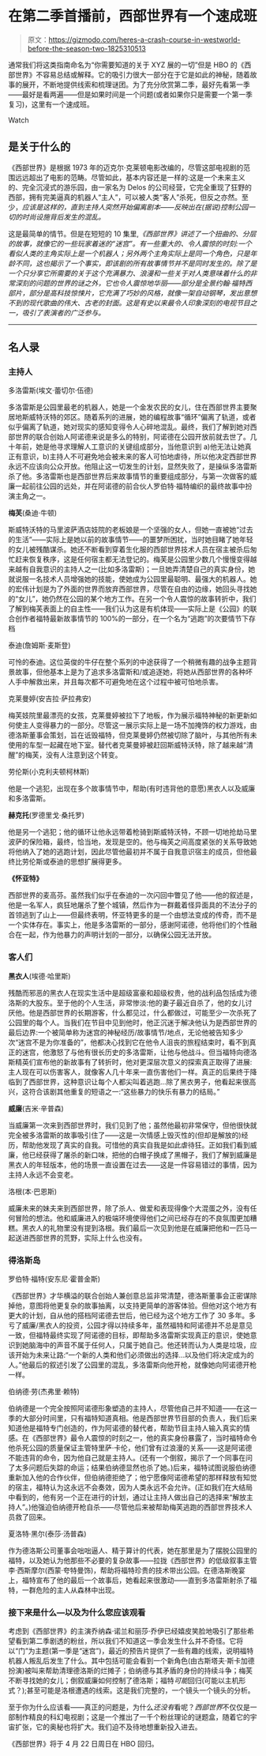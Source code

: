 # 在第二季首播前，西部世界有一个速成班

> 原文：<https://gizmodo.com/heres-a-crash-course-in-westworld-before-the-season-two-1825310513>

通常我们将这类指南命名为“你需要知道的关于 XYZ 展的一切”但是 HBO 的《西部世界》不容易总结或解释。它的吸引力很大一部分在于它是如此的神秘，随着故事的展开，不断地提供线索和梳理谜团。为了充分欣赏第二季，最好先看第一季——最好是看两遍——但是如果时间是一个问题(或者如果你只是需要一个第一季复习)，这里有一个速成班。

Watch

## 是关于什么的

《西部世界》是根据 1973 年的迈克尔·克莱顿电影改编的，尽管这部电视剧的范围远远超出了电影的范畴。尽管如此，基本内容还是一样的:这是一个未来主义的、完全沉浸式的游乐园，由一家名为 Delos 的公司经营，它完全重现了狂野的西部，拥有完美逼真的机器人“主人”，可以被人类“客人”杀死，但反之亦然。至少，*应该是这样的，直到主持人突然开始偏离剧本——反映出在(据说)控制公园一切的时尚设施背后发生的混乱。*

这是最简单的情节。但是在短短的 10 集里,*《西部世界》*讲述了一个扭曲的、分层的故事，就像它的一些玩家着迷的“迷宫”。有一些重大的、令人震惊的时刻:一个看似人类的主角实际上是一个机器人；另外两个主角实际上是同一个*角色，只是年龄不同，这也揭示了一个事实，即该剧的所有故事情节并不是同时发生的。除了是一个只分享它所需要的关于这个充满暴力、浪漫和一些关于对人类意味着什么的非常深刻的问题的世界的谜之外，它也令人震惊地华丽——部分是全景约翰·福特西部片，部分是高科技惊悚片，它充满了巧妙的风格，就像一架自动钢琴，发出意想不到的现代歌曲的伟大、古老的封面。这是有史以来最令人印象深刻的电视节目之一，吸引了表演者的广泛参与。*

* * *

## 名人录

### 主持人

多洛雷斯(埃文·蕾切尔·伍德)

多洛雷斯是公园里最老的机器人，她是一个金发农民的女儿，住在西部世界主要聚居地斯威特沃特的郊区。随着系列的进展，她的编程故事“循环”偏离了轨道，或者似乎偏离了轨道，她对现实的感知变得令人心碎地混乱。最终，我们了解到她对西部世界的联合创始人阿诺德来说是多么的特别，阿诺德在公园开放前就去世了。几十年前，她是他寻求理解人工意识的关键组成部分，当他意识到 a)他无法让她真正有意识，b)主持人不可避免地会被未来的客人可怕地虐待，所以他决定西部世界永远不应该向公众开放。他阻止这一切发生的计划，显然失败了，是操纵多洛雷斯杀了他。多洛雷斯也是西部世界后来故事情节的重要组成部分，与第一次做客的威廉一起前往公园的远处，并在阿诺德的前合伙人罗伯特·福特编织的最终故事中扮演主角之一。

**梅芙**(桑迪·牛顿)

斯威特沃特的马里波萨酒店妓院的老板娘是一个坚强的女人，但她一直被她“过去的生活”——实际上是她以前的故事情节——的噩梦所困扰，当时她目睹了她年轻的女儿被残酷谋杀。她还不断看到穿着生化服的西部世界技术人员在宿主被杀后匆忙赶来恢复秩序，这是任何宿主都无法登记的。梅芙是公园里少数几个慢慢变得越来越有自我意识的主持人之一(比如多洛雷斯)；一旦她弄清楚自己的真实身份，她就说服一名技术人员增强她的技能，使她成为公园里最聪明、最强大的机器人。她的宏伟计划是为了外面的世界而放弃西部世界，尽管在自由的边缘，她回头寻找她的“女儿”，她仍然在公园的某个地方工作。在另一个令人震惊的故事转折中，我们了解到梅芙表面上的自主性——我们认为这是有机体现——实际上是《公园》的联合创作者福特最新故事情节的 100%的一部分，在一个名为“逃跑”的次要情节下存档

泰迪(詹姆斯·麦斯登)

可怜的泰迪。这位英俊的牛仔在整个系列的中途获得了一个稍微有趣的战争主题背景故事，但他基本上是为了追求多洛雷斯和/或追逐她，将她从西部世界的各种坏人手中解救出来，并且每次都不可避免地在这个过程中被可怕地杀害。

克莱曼婷(安吉拉·萨拉弗安)

梅芙妓院里最漂亮的女孩，克莱曼婷被拉下了地板，作为展示福特神秘的新更新如何使主人变得暴力的一部分。尽管这一展示实际上是一场不加掩饰的权力游戏，由德洛斯董事会策划，旨在诋毁福特，但克莱曼婷仍然被切除了脑叶，与其他所有未使用的车型一起藏在地下室。替代者克莱曼婷被赶回斯威特沃特，除了越来越“清醒”的梅芙，没有人注意到这个转变。

劳伦斯(小克利夫顿柯林斯)

他是一个逃犯，出现在多个故事情节中，帮助(有时违背他的意愿)黑衣人以及威廉和多洛雷斯。

**赫克托**(罗德里戈·桑托罗)

他是另一个逃犯；他的循环让他永远带着枪骑到斯威特沃特，不顾一切地抢劫马里波萨的保险箱，最终，恰当地，发现是空的。他与梅芙之间高度紧张的关系导致她将他纳入了她的逃跑计划，因此尽管他最初并不属于自我意识宿主的成员，但他最终比劳伦斯或泰迪的思想扩展得更多。

**《怀亚特》**

西部世界的麦高芬。虽然我们似乎在泰迪的一次闪回中瞥见了他——他的叙述是，他是一名军人，疯狂地屠杀了整个城镇，然后作为一群戴着怪异面具的不法分子的首领逃到了山上——但最终表明，怀亚特更多的是一个由想法变成的传奇，而不是一个实体存在。事实上，他是多洛雷斯的一部分，感谢阿诺德，他将他们的个性融合在一起，作为他暴力的声明计划的一部分，以确保公园无法开放。

### 客人们

**黑衣人**(埃德·哈里斯)

残酷而邪恶的黑衣人在现实生活中是超级富豪和超级权贵，他的战利品包括成为德洛斯的大股东。至于他的个人生活，非常惨淡:他的妻子最近自杀了，他的女儿讨厌他。他是西部世界的长期游客，什么都见过，什么都做过，可能至少一次杀死了公园里的每个人。当我们在节目中见到他时，他正沉迷于解决他认为是西部世界的最后边界:一个被简单称为迷宫的神秘经历/故事情节/地点，无论他被告知多少次“迷宫不是为你准备的”，他都决心找到它在他令人沮丧的旅程结束时，看不到真正的迷宫，他激怒了与他有很长历史的多洛雷斯，让他与他战斗。但当福特向德洛斯精英们宣布他的新故事有了转折时，他对更深层次意义的探索真正取得了进展:主人现在可以伤害客人，就像客人几十年来一直伤害他们一样。真正的后果终于降临到了西部世界，这种意识让每个人都尖叫着逃跑...除了黑衣男子，他看起来很高兴，这符合该剧其他重复的短语之一:“这些暴力的快乐有暴力的结局。”

**威廉**(吉米·辛普森)

当威廉第一次来到西部世界时，我们见到了他；虽然他最初非常保守，但他很快就完全被多洛雷斯的故事吸引住了——这是一次情感上毁灭性的(但却是解放的)经历，帮助他发现了真实的自我。可惜他的真实自我是如此虐待狂。正如我们看到威廉，他已经获得了屠杀的新口味，把他的白帽子换成了黑帽子，我们了解到威廉是黑衣人的年轻版本，他的场景一直设置在过去——这是一件容易错过的事情，因为主持人永远不会变老。

洛根(本·巴恩斯)

威廉未来的妹夫来到西部世界，除了杀人、做爱和表现得像个大混蛋之外，没有任何冒险的想法。他和威廉进入的极端环境使得他们之间已经存在的不良氛围更加糟糕。黑衣人的礼物里没有提到洛根。我们最后一次见到他是在威廉把他和一匹马一起送进西部世界的荒野，实际上什么也没有。

### 得洛斯岛

罗伯特·福特(安东尼·霍普金斯)

《西部世界》才华横溢的联合创始人兼创意总监非常清楚，德洛斯董事会正密谋除掉他，意图将他更复杂的故事抽离，以支持更简单的游客体验。但他对这个地方有更大的计划，自从他的搭档阿诺德去世后，他已经为这个地方工作了 30 多年。多亏了威廉/黑衣人的投资，公园才得以持续多年，虽然福特和阿诺德并不总是意见一致，但福特最终实现了阿诺德的目标，即帮助多洛雷斯实现真正的意识，使她意识到她脑海中的声音不属于任何人，只属于她自己。他还转而认为人类是垃圾，应该开始为未来让路:“一个新的人类和他们必须做出的选择...以及他们将决定成为的人。”他最后的叙述引发了公园里的混乱，多洛雷斯向他开枪，就像她向阿诺德开枪一样。

伯纳德·劳(杰弗里·赖特)

伯纳德是一个完全按照阿诺德形象塑造的主持人，尽管他自己并不知道——在这一季的大部分时间里，只有福特知道真相。他是西部世界节目部的负责人，我们后来知道他是福特专门创造的，作为阿诺德的替代者，帮助节目主持人输入真实的情感。在《西部世界》最令人震惊的时刻之一，他的真实身份暴露了，当时福特命令他杀死公园的质量保证主管特里萨·卡伦，他们曾有过浪漫的关系——这是阿诺德不能违背的命令，因为他自己就是主持人。(还有一个倒叙，揭示了一个同事在问了太多问题后失踪的命运；结果伯纳德显然也杀了她。)后来，福特试图说服伯纳德重新加入他的合作伙伴，但伯纳德拒绝了；他宁愿像阿诺德希望的那样释放有知觉的宿主，福特认为这永远不会奏效，因为人类永远不会允许。(正如我们在大结局中看到的，他有另一个正在进行的计划，通过让主持人做出自己的选择来“解放主持人”。)他强迫伯纳德开枪自杀——尽管他后来被帮助梅芙逃跑的西部世界技术人员救了回来。

夏洛特·黑尔(泰莎·汤普森)

作为德洛斯公司董事会咄咄逼人、精于算计的代表，她在那里是为了摆脱公园里的福特，以及她认为他那些不必要的复杂故事——拉拢《西部世界》的低级叙事主管李·西斯摩尔(西蒙·夸特曼饰)，帮助将福特珍贵的技术带出公园。在德洛斯晚宴上，福特宣布了他的最后一个故事后，她看起来很激动——直到多洛雷斯射杀了福特，一群危险的主人从森林中出现。

### 接下来是什么—以及为什么您应该观看

考虑到《西部世界》的主演乔纳森·诺兰和丽莎·乔伊已经嬉皮笑脸地吸引了那些希望看到第二季剧透的粉丝，所以我们不知道这一季会发生什么并不奇怪。它将以“门”为主题(第一季是“迷宫”)，最近的预告片提供了一些有趣的线索，说明福特机器人叛乱后发生了什么。其中包括可能会看到一个新角色(由古斯塔夫·斯卡加德扮演)被叫来帮助清理德洛斯的烂摊子；伯纳德与其矛盾的身份的持续斗争；梅芙不断寻找她的女儿；倒叙威廉如何控制了德洛斯；福特*可能*回归(可能以主机形式？);甚至可能是洛根遭遇的线索。这是我们完整的，一个镜头一个镜头的分析。

至于你为什么应该看——真正的问题是，为什么*还没有*看呢？*西部世界*不仅仅是一部制作精良的科幻电视剧；这是一个推出了一千个粉丝理论的谜题盒，随着它的宇宙扩张，它的奥秘也将扩大。我们迫不及待地想重新投入进去。

《西部世界》将于 4 月 22 日周日在 HBO 回归。